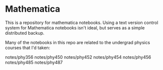 Mathematica
===========

This is a repository for mathematica notebooks.  Using a text version control system for Mathematica notebooks isn't ideal, but serves as a simple distributed backup.

Many of the notebooks in this repo are related to the undergrad physics courses that I'd taken:

notes/phy356
notes/phy450
notes/phy452
notes/phy454
notes/phy456
notes/phy485
notes/phy487

